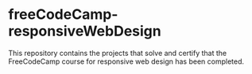 # freeCodeCamp-responsiveWebDesign
This repository contains the projects that solve and certify that the FreeCodeCamp course for responsive web design has been completed.
